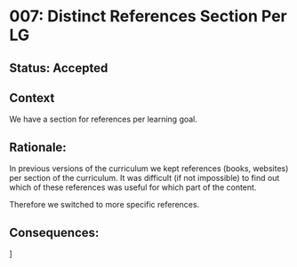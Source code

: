 # 007: Distinct References Section Per LG

## Status: Accepted

## Context 
We have a section for references per learning goal.

## Rationale:

In previous versions of the curriculum we kept references (books, websites) per section of the curriculum.
It was difficult (if not impossible) to find out which of these references was useful for which part of the content.

Therefore we switched to more specific references.

## Consequences:
]
 